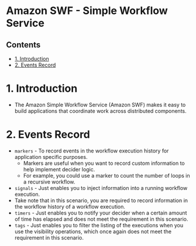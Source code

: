 # Amazon SWF - Simple Workflow Service<!-- omit in toc -->

## Contents <!-- omit in toc -->

- [1. Introduction](#1-introduction)
- [2. Events Record](#2-events-record)

# 1. Introduction

- The Amazon Simple Workflow Service (Amazon SWF) makes it easy to build applications that coordinate work across distributed components.

# 2. Events Record

- `markers` - To record events in the workflow execution history for application specific purposes.
  - Markers are useful when you want to record custom information to help implement decider logic.
  - For example, you could use a marker to count the number of loops in a recursive workflow.
- `signals` - Just enables you to inject information into a running workflow execution.
- Take note that in this scenario, you are required to record information in the workflow history of a workflow execution.
- `timers` - Just enables you to notify your decider when a certain amount of time has elapsed and does not meet the requirement in this scenario.
- `tags` - Just enables you to filter the listing of the executions when you use the visibility operations, which once again does not meet the requirement in this scenario.